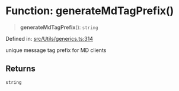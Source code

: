 # Function: generateMdTagPrefix()

> **generateMdTagPrefix**(): `string`

Defined in: [src/Utils/generics.ts:314](https://github.com/Riders004/Tv/blob/3d6aaf6f3efb499dc9d0ca82bb24083bb45a8478/src/Utils/generics.ts#L314)

unique message tag prefix for MD clients

## Returns

`string`
